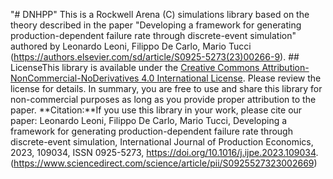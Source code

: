 "# DNHPP" 
This is a Rockwell Arena (C) simulations library based on the theory described in the paper "Developing a framework for generating production-dependent failure rate through discrete-event simulation" authored by Leonardo Leoni, Filippo De Carlo, Mario Tucci (https://authors.elsevier.com/sd/article/S0925-5273(23)00266-9). ## LicenseThis library is available under the [Creative Commons Attribution-NonCommercial-NoDerivatives 4.0 International License](link-to-license). Please review the license for details. In summary, you are free to use and share this library for non-commercial purposes as long as you provide proper attribution to the paper. **Citation:**If you use this library in your work, please cite our paper: 
Leonardo Leoni, Filippo De Carlo, Mario Tucci,
Developing a framework for generating production-dependent failure rate through discrete-event simulation,
International Journal of Production Economics,
2023,
109034,
ISSN 0925-5273,
https://doi.org/10.1016/j.ijpe.2023.109034.
(https://www.sciencedirect.com/science/article/pii/S0925527323002669)
